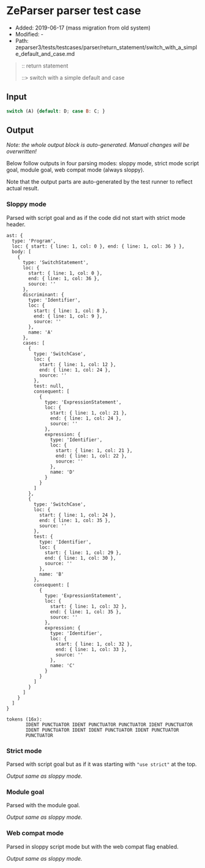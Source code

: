# ZeParser parser test case

- Added: 2019-06-17 (mass migration from old system)
- Modified: -
- Path: zeparser3/tests/testcases/parser/return_statement/switch_with_a_simple_default_and_case.md

> :: return statement
>
> ::> switch with a simple default and case

## Input

`````js
switch (A) {default: D; case B: C; }
`````

## Output

_Note: the whole output block is auto-generated. Manual changes will be overwritten!_

Below follow outputs in four parsing modes: sloppy mode, strict mode script goal, module goal, web compat mode (always sloppy).

Note that the output parts are auto-generated by the test runner to reflect actual result.

### Sloppy mode

Parsed with script goal and as if the code did not start with strict mode header.

`````
ast: {
  type: 'Program',
  loc: { start: { line: 1, col: 0 }, end: { line: 1, col: 36 } },
  body: [
    {
      type: 'SwitchStatement',
      loc: {
        start: { line: 1, col: 0 },
        end: { line: 1, col: 36 },
        source: ''
      },
      discriminant: {
        type: 'Identifier',
        loc: {
          start: { line: 1, col: 8 },
          end: { line: 1, col: 9 },
          source: ''
        },
        name: 'A'
      },
      cases: [
        {
          type: 'SwitchCase',
          loc: {
            start: { line: 1, col: 12 },
            end: { line: 1, col: 24 },
            source: ''
          },
          test: null,
          consequent: [
            {
              type: 'ExpressionStatement',
              loc: {
                start: { line: 1, col: 21 },
                end: { line: 1, col: 24 },
                source: ''
              },
              expression: {
                type: 'Identifier',
                loc: {
                  start: { line: 1, col: 21 },
                  end: { line: 1, col: 22 },
                  source: ''
                },
                name: 'D'
              }
            }
          ]
        },
        {
          type: 'SwitchCase',
          loc: {
            start: { line: 1, col: 24 },
            end: { line: 1, col: 35 },
            source: ''
          },
          test: {
            type: 'Identifier',
            loc: {
              start: { line: 1, col: 29 },
              end: { line: 1, col: 30 },
              source: ''
            },
            name: 'B'
          },
          consequent: [
            {
              type: 'ExpressionStatement',
              loc: {
                start: { line: 1, col: 32 },
                end: { line: 1, col: 35 },
                source: ''
              },
              expression: {
                type: 'Identifier',
                loc: {
                  start: { line: 1, col: 32 },
                  end: { line: 1, col: 33 },
                  source: ''
                },
                name: 'C'
              }
            }
          ]
        }
      ]
    }
  ]
}

tokens (16x):
       IDENT PUNCTUATOR IDENT PUNCTUATOR PUNCTUATOR IDENT PUNCTUATOR
       IDENT PUNCTUATOR IDENT IDENT PUNCTUATOR IDENT PUNCTUATOR
       PUNCTUATOR
`````

### Strict mode

Parsed with script goal but as if it was starting with `"use strict"` at the top.

_Output same as sloppy mode._

### Module goal

Parsed with the module goal.

_Output same as sloppy mode._

### Web compat mode

Parsed in sloppy script mode but with the web compat flag enabled.

_Output same as sloppy mode._
